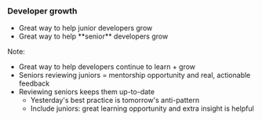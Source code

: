 ### Developer growth

* <!-- .element: class="fragment" --> Great way to help junior developers grow
* <!-- .element: class="fragment" --> Great way to help **senior** developers grow

Note:

* Great way to help developers continue to learn + grow
* Seniors reviewing juniors = mentorship opportunity and real, actionable feedback
* Reviewing seniors keeps them up-to-date
    - Yesterday's best practice is tomorrow's anti-pattern
    - Include juniors: great learning opportunity and extra insight is helpful
